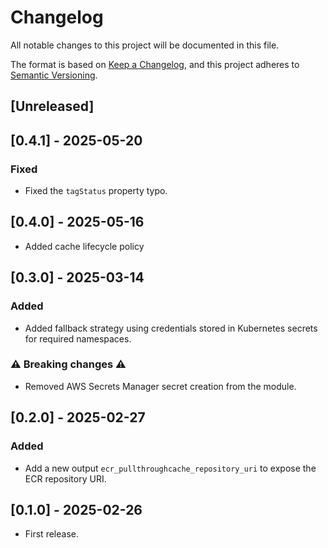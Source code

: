 # Changelog

All notable changes to this project will be documented in this file.

The format is based on [Keep a Changelog](https://keepachangelog.com/en/1.1.0/),
and this project adheres
to [Semantic Versioning](https://semver.org/spec/v2.0.0.html).

## [Unreleased]

## [0.4.1] - 2025-05-20

### Fixed

- Fixed the `tagStatus` property typo.

## [0.4.0] - 2025-05-16

- Added cache lifecycle policy

## [0.3.0] - 2025-03-14

### Added

- Added fallback strategy using credentials stored in Kubernetes secrets for required namespaces.

### ⚠️ Breaking changes ⚠️

- Removed AWS Secrets Manager secret creation from the module.

## [0.2.0] - 2025-02-27

### Added

- Add a new output `ecr_pullthroughcache_repository_uri` to expose the ECR repository URI.

## [0.1.0] - 2025-02-26

- First release.
